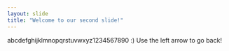 ```yaml
---
layout: slide
title: "Welcome to our second slide!"
---
```

abcdefghijklmnopqrstuvwxyz1234567890 :)
Use the left arrow to go back!

